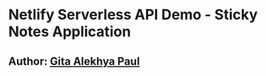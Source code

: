 # Netlify Serverless API Demo - Sticky Notes Application

## Author: [Gita Alekhya Paul](https://github.com/gitaalekhyapaul)

